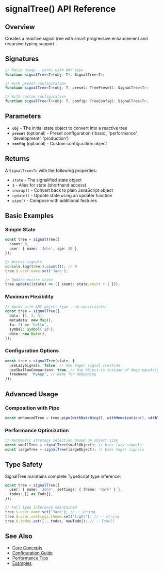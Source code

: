 # signalTree() API Reference

## Overview

Creates a reactive signal tree with smart progressive enhancement and recursive typing support.

## Signatures

```typescript
// Basic usage - works with ANY type
function signalTree<T>(obj: T): SignalTree<T>;

// With preset configuration
function signalTree<T>(obj: T, preset: TreePreset): SignalTree<T>;

// With custom configuration
function signalTree<T>(obj: T, config: TreeConfig): SignalTree<T>;
```

## Parameters

- **`obj`** - The initial state object to convert into a reactive tree
- **`preset`** (optional) - Preset configuration ('basic', 'performance', 'development', 'production')
- **`config`** (optional) - Custom configuration object

## Returns

A `SignalTree<T>` with the following properties:

- `state` - The signalified state object
- `$` - Alias for state (shorthand access)
- `unwrap()` - Convert back to plain JavaScript object
- `update()` - Update state using an updater function
- `pipe()` - Compose with additional features

## Basic Examples

### Simple State

```typescript
const tree = signalTree({
  count: 0,
  user: { name: 'John', age: 30 },
});

// Access signals
console.log(tree.$.count()); // 0
tree.$.user.name.set('Jane');

// Update entire state
tree.update((state) => ({ count: state.count + 1 }));
```

### Maximum Flexibility

```typescript
// Works with ANY object type - no constraints!
const tree = signalTree({
  data: [1, 2, 3],
  metadata: new Map(),
  fn: () => 'hello',
  symbol: Symbol('id'),
  date: new Date(),
});
```

### Configuration Options

```typescript
const tree = signalTree(state, {
  useLazySignals: false, // Use eager signal creation
  useShallowComparison: true, // Use Object.is instead of deep equality
  treeName: 'MyApp', // Name for debugging
});
```

## Advanced Usage

### Composition with Pipe

```typescript
const enhancedTree = tree.pipe(withBatching(), withMemoization(), withTimeTravel());
```

### Performance Optimization

```typescript
// Automatic strategy selection based on object size
const smallTree = signalTree(smallObject); // Uses lazy signals
const largeTree = signalTree(largeObject); // Uses eager signals
```

## Type Safety

SignalTree maintains complete TypeScript type inference:

```typescript
const tree = signalTree({
  user: { name: 'John', settings: { theme: 'dark' } },
  todos: [] as Todo[],
});

// Full type inference maintained
tree.$.user.name.set('Jane'); // ✅ string
tree.$.user.settings.theme.set('light'); // ✅ string
tree.$.todos.set([...todos, newTodo]); // ✅ Todo[]
```

## See Also

- [Core Concepts](../core-concepts.md)
- [Configuration Guide](../configuration.md)
- [Performance Tips](../performance.md)
- [Examples](../examples/)
